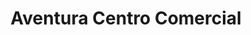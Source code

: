 ---
title: "Aventura Centro Comercial"
url: /medellin/aventura-centro-comercial/
shop: centro comercial
---